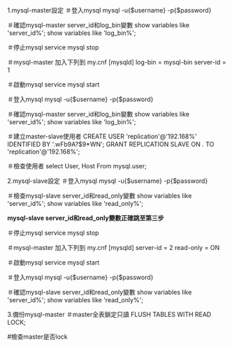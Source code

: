 1.mysql-master設定
＃登入mysql
mysql -u{$username} -p{$password}

＃確認mysql-master server_id和log_bin變數
show variables like 'server_id%';
show variables like 'log_bin%';

<!-- **mysql-master server_id和log_bin變數正確跳至第一步-建立master-slave使用者** -->

＃停止mysql
service mysql stop

＃mysql-master 加入下列到 my.cnf
[mysqld]
log-bin = mysql-bin
server-id = 1

＃啟動mysql
service mysql start

＃登入mysql
mysql -u{$username} -p{$password}

＃確認mysql-master server_id和log_bin變數
show variables like 'server_id%';
show variables like 'log_bin%';

＃建立master-slave使用者
CREATE USER 'replication'@'192.168%' IDENTIFIED BY '.wFb9A?$9*WN';
GRANT REPLICATION SLAVE ON *.* TO 'replication'@'192.168%';

＃檢查使用者
select User, Host From mysql.user;


2.mysql-slave設定
＃登入mysql
mysql -u{$username} -p{$password}

＃檢查mysql-slave server_id和read_only變數
show variables like 'server_id%';
show variables like 'read_only%';

**mysql-slave server_id和read_only變數正確跳至第三步**

＃停止mysql
service mysql stop

＃mysql-master 加入下列到 my.cnf
[mysqld]
server-id = 2
read-only = ON

＃啟動mysql
service mysql start

＃登入mysql
mysql -u{$username} -p{$password}

＃確認mysql-slave server_id和read_only變數
show variables like 'server_id%';
show variables like  'read_only%';

3.備份mysql-master
＃master全表鎖定只讀
FLUSH TABLES WITH READ LOCK;

#檢查master是否lock
